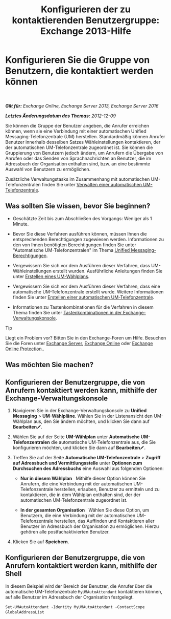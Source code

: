 ﻿---
title: 'Konfigurieren der zu kontaktierenden Benutzergruppe: Exchange 2013-Hilfe'
TOCTitle: Konfigurieren Sie die Gruppe von Benutzern, die kontaktiert werden können
ms:assetid: 45d9d6d5-c9d6-4b73-8aa2-a23599a4381c
ms:mtpsurl: https://technet.microsoft.com/de-de/library/Ee423545(v=EXCHG.150)
ms:contentKeyID: 52062699
ms.date: 05/23/2018
mtps_version: v=EXCHG.150
ms.translationtype: MT
---

# Konfigurieren Sie die Gruppe von Benutzern, die kontaktiert werden können

 

_**Gilt für:** Exchange Online, Exchange Server 2013, Exchange Server 2016_

_**Letztes Änderungsdatum des Themas:** 2012-12-09_

Sie können die Gruppe der Benutzer angeben, die Anrufer erreichen können, wenn sie eine Verbindung mit einer automatischen Unified Messaging-Telefonzentrale (UM) herstellen. Standardmäßig können Anrufer Benutzer innerhalb desselben Satzes Wähleinstellungen kontaktieren, der der automatischen UM-Telefonzentrale zugeordnet ist. Sie können die Gruppierung von Benutzern jedoch ändern, um Anrufern die Übergabe von Anrufen oder das Senden von Sprachnachrichten an Benutzer, die im Adressbuch der Organisation enthalten sind, bzw. an eine bestimmte Auswahl von Benutzern zu ermöglichen.

Zusätzliche Verwaltungstasks im Zusammenhang mit automatischen UM-Telefonzentralen finden Sie unter [Verwalten einer automatischen UM-Telefonzentrale](manage-a-um-auto-attendant-exchange-2013-help.md).

## Was sollten Sie wissen, bevor Sie beginnen?

  - Geschätzte Zeit bis zum Abschließen des Vorgangs: Weniger als 1 Minute.

  - Bevor Sie diese Verfahren ausführen können, müssen Ihnen die entsprechenden Berechtigungen zugewiesen werden. Informationen zu den von Ihnen benötigten Berechtigungen finden Sie unter "Automatische UM-Telefonzentralen" im Thema [Unified Messaging-Berechtigungen](unified-messaging-permissions-exchange-2013-help.md).

  - Vergewissern Sie sich vor dem Ausführen dieser Verfahren, dass UM-Wähleinstellungen erstellt wurden. Ausführliche Anleitungen finden Sie unter [Erstellen eines UM-Wählplans](https://technet.microsoft.com/de-de/library/Bb123819(v=EXCHG.150)).

  - Vergewissern Sie sich vor dem Ausführen dieser Verfahren, dass eine automatische UM-Telefonzentrale erstellt wurde. Weitere Informationen finden Sie unter [Erstellen einer automatischen UM-Telefonzentrale](https://technet.microsoft.com/de-de/library/Aa998875(v=EXCHG.150)).

  - Informationen zu Tastenkombinationen für die Verfahren in diesem Thema finden Sie unter [Tastenkombinationen in der Exchange-Verwaltungskonsole](keyboard-shortcuts-in-the-exchange-admin-center-exchange-online-protection-help.md).


> [!TIP]
> Liegt ein Problem vor? Bitten Sie in den Exchange-Foren um Hilfe. Besuchen Sie die Foren unter <A href="https://go.microsoft.com/fwlink/p/?linkid=60612">Exchange Server</A>, <A href="https://go.microsoft.com/fwlink/p/?linkid=267542">Exchange Online</A> oder <A href="https://go.microsoft.com/fwlink/p/?linkid=285351">Exchange Online Protection</A>..



## Was möchten Sie machen?

## Konfigurieren der Benutzergruppe, die von Anrufern kontaktiert werden kann, mithilfe der Exchange-Verwaltungskonsole

1.  Navigieren Sie in der Exchange-Verwaltungskonsole zu **Unified Messaging** \> **UM-Wählpläne**. Wählen Sie in der Listenansicht den UM-Wählplan aus, den Sie ändern möchten, und klicken Sie dann auf **Bearbeiten**![Bearbeitungssymbol](images/Bb124582.6f53ccb2-1f13-4c02-bea0-30690e6ea71d(EXCHG.150).gif "Bearbeitungssymbol").

2.  Wählen Sie auf der Seite **UM-Wählplan** unter **Automatische UM-Telefonzentralen** die automatische UM-Telefonzentrale aus, die Sie konfigurieren möchten, und klicken Sie dann auf **Bearbeiten**![Bearbeitungssymbol](images/Bb124582.6f53ccb2-1f13-4c02-bea0-30690e6ea71d(EXCHG.150).gif "Bearbeitungssymbol").

3.  Treffen Sie auf der Seite **Automatische UM-Telefonzentrale** \> **Zugriff auf Adressbuch und Vermittlungsstelle** unter **Optionen zum Durchsuchen des Adressbuchs** eine Auswahl aus folgenden Optionen:
    
      - **Nur in diesem Wählplan**   Mithilfe dieser Option können Sie Anrufern, die eine Verbindung mit der automatischen UM-Telefonzentrale herstellen, erlauben, Benutzer zu ermitteln und zu kontaktieren, die in dem Wählplan enthalten sind, der der automatischen UM-Telefonzentrale zugeordnet ist.
    
      - **In der gesamten Organisation**   Wählen Sie diese Option, um Benutzern, die eine Verbindung mit der automatischen UM-Telefonzentrale herstellen, das Auffinden und Kontaktieren aller Benutzer im Adressbuch der Organisation zu ermöglichen. Hierzu gehören alle postfachaktivierten Benutzer.

4.  Klicken Sie auf **Speichern**.

## Konfigurieren der Benutzergruppe, die von Anrufern kontaktiert werden kann, mithilfe der Shell

In diesem Beispiel wird der Bereich der Benutzer, die Anrufer über die automatische UM-Telefonzentrale `MyUMAutoAttendant` kontaktieren können, auf alle Benutzer im Adressbuch der Organisation festgelegt.

    Set-UMAutoAttendant -Identity MyUMAutoAttendant -ContactScope GlobalAddressList

